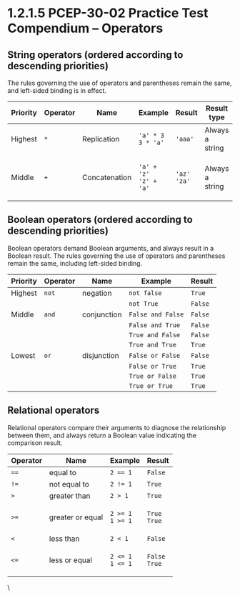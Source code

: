 # 1.2.1.5 PCEP-30-02 Practice Test Compendium – Operators

## String operators (ordered according to descending priorities)

The rules governing the use of operators and parentheses remain the same, and left-sided binding is in effect.

| Priority | Operator | Name          | Example                                                 | Result                                        | Result type     |
| -------- | -------- | ------------- | ------------------------------------------------------- | --------------------------------------------- | --------------- |
| Highest  | `*`      | Replication   | <p><code>'a' * 3</code><br><code>3 * 'a'</code></p>     | `'aaa'`                                       | Always a string |
| Middle   | `+`      | Concatenation | <p><code>'a' + 'z'</code><br><code>'z' + 'a'</code></p> | <p><code>'az'</code><br><code>'za'</code></p> | Always a string |

## Boolean operators (ordered according to descending priorities)

Boolean operators demand Boolean arguments, and always result in a Boolean result. The rules governing the use of operators and parentheses remain the same, including left-sided binding.

| Priority | Operator | Name        | Example           | Result  |
| -------- | -------- | ----------- | ----------------- | ------- |
| Highest  | `not`    | negation    | `not false`       | `True`  |
|          |          |             | `not True`        | `False` |
| Middle   | `and`    | conjunction | `False and False` | `False` |
|          |          |             | `False and True`  | `False` |
|          |          |             | `True and False`  | `False` |
|          |          |             | `True and True`   | `True`  |
| Lowest   | `or`     | disjunction | `False or False`  | `False` |
|          |          |             | `False or True`   | `True`  |
|          |          |             | `True or False`   | `True`  |
|          |          |             | `True or True`    | `True`  |

## Relational operators

Relational operators compare their arguments to diagnose the relationship between them, and always return a Boolean value indicating the comparison result.

| Operator | Name             | Example                                                     | Result                                         |
| -------- | ---------------- | ----------------------------------------------------------- | ---------------------------------------------- |
| `==`     | equal to         | `2 == 1`                                                    | `False`                                        |
| `!=`     | not equal to     | `2 != 1`                                                    | `True`                                         |
| `>`      | greater than     | `2 > 1`                                                     | `True`                                         |
| `>=`     | greater or equal | <p><code>2 >= 1</code><br><code>1 >= 1</code></p>           | <p><code>True</code><br><code>True</code></p>  |
| `<`      | less than        | `2 < 1`                                                     | `False`                                        |
| `<=`     | less or equal    | <p><code>2 &#x3C;= 1</code><br><code>1 &#x3C;= 1</code></p> | <p><code>False</code><br><code>True</code></p> |

\\
